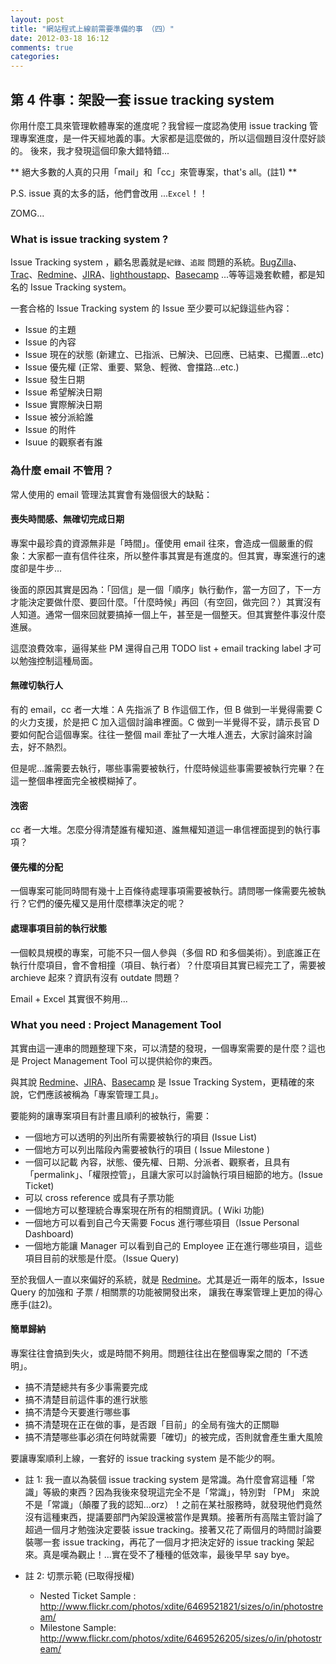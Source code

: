 ```yaml
---
layout: post
title: "網站程式上線前需要準備的事 （四）"
date: 2012-03-18 16:12
comments: true
categories: 
---
```


## 第 4 件事：架設一套 issue tracking system

你用什麼工具來管理軟體專案的進度呢？我曾經一度認為使用 issue tracking 管理專案進度，是一件天經地義的事。大家都是這麼做的，所以這個題目沒什麼好談的。
後來，我才發現這個印象大錯特錯...

** 絕大多數的人真的只用「mail」和「cc」來管專案，that's all。(註1) **

P.S. issue 真的太多的話，他們會改用 ...`Excel`！！

ZOMG...

### What is issue tracking system ?

Issue Tracking system ，顧名思義就是`紀錄`、`追蹤` 問題的系統。[BugZilla](http://www.bugzilla.org/)、[Trac](trac.edgewall.org)、[Redmine](http://www.redmine.org/)、[JIRA](http://www.atlassian.com/software/jira/overview)、[lighthoustapp](http://lighthouseapp.com/)、[Basecamp](http://basecamp.com/) ...等等這幾套軟體，都是知名的 Issue Tracking system。

一套合格的 Issue Tracking system 的 Issue 至少要可以紀錄這些內容：

* Issue 的主題
* Issue 的內容
* Issue 現在的狀態 (新建立、已指派、已解決、已回應、已結束、已擱置...etc)
* Issue 優先權 (正常、重要、緊急、輕微、會擋路...etc.)
* Issue 發生日期
* Issue 希望解決日期
* Issue 實際解決日期
* Issue 被分派給誰
* Issue 的附件
* Isuue 的觀察者有誰

### 為什麼 email 不管用？

常人使用的 email 管理法其實會有幾個很大的缺點：

#### 喪失時間感、無確切完成日期

專案中最珍貴的資源無非是「時間」。僅使用 email 往來，會造成一個嚴重的假象：大家都一直有信件往來，所以整件事其實是有進度的。但其實，專案進行的速度卻是牛步...

後面的原因其實是因為：「回信」是一個「順序」執行動作，當一方回了，下一方才能決定要做什麼、要回什麼。「什麼時候」再回（有空回，做完回？）其實沒有人知道。通常一個來回就要搞掉一個上午，甚至是一個整天。但其實整件事沒什麼進展。

這麼浪費效率，逼得某些 PM 還得自己用 TODO list + email tracking label 才可以勉強控制這種局面。

####  無確切執行人

有的 email，cc 者一大堆：A 先指派了 B 作這個工作，但 B 做到一半覺得需要 C 的火力支援，於是把 C 加入這個討論串裡面。C 做到一半覺得不妥，請示長官 D 要如何配合這個專案。往往一整個 mail 牽扯了一大堆人進去，大家討論來討論去，好不熱烈。

但是呢...誰需要去執行，哪些事需要被執行，什麼時候這些事需要被執行完畢？在這一整個串裡面完全被模糊掉了。

#### 洩密

cc 者一大堆。怎麼分得清楚誰有權知道、誰無權知道這一串信裡面提到的執行事項？

#### 優先權的分配

一個專案可能同時間有幾十上百條待處理事項需要被執行。請問哪一條需要先被執行？它們的優先權又是用什麼標準決定的呢？

#### 處理事項目前的執行狀態

一個較具規模的專案，可能不只一個人參與（多個 RD 和多個美術）。到底誰正在執行什麼項目，會不會相撞（項目、執行者）？什麼項目其實已經完工了，需要被 archieve 起來？資訊有沒有 outdate 問題？

Email + Excel 其實很不夠用...

### What you need : Project Management Tool

其實由這一連串的問題整理下來，可以清楚的發現，一個專案需要的是什麼？這也是 Project Management Tool 可以提供給你的東西。

與其說 [Redmine](http://www.redmine.org/)、[JIRA](http://www.atlassian.com/software/jira/overview)、[Basecamp](http://basecamp.com/) 是 Issue Tracking System，更精確的來說，它們應該被稱為「專案管理工具」。

要能夠的讓專案項目有計畫且順利的被執行，需要：

* 一個地方可以透明的列出所有需要被執行的項目 (Issue List)
* 一個地方可以列出階段內需要被執行的項目 ( Issue Milestone )
* 一個可以記載 內容，狀態、優先權、日期、分派者、觀察者，且具有「permalink」、「權限控管」，且讓大家可以討論執行項目細節的地方。(Issue Ticket)
* 可以 cross reference 或具有子票功能
* 一個地方可以整理統合專案現在所有的相關資訊。( Wiki 功能)
* 一個地方可以看到自己今天需要 Focus 進行哪些項目（Issue Personal Dashboard)
* 一個地方能讓 Manager 可以看到自己的 Employee 正在進行哪些項目，這些項目目前的狀態是什麼。（Issue Query)

至於我個人一直以來偏好的系統，就是 [Redmine](http://www.redmine.org/)。尤其是近一兩年的版本，Issue Query 的加強和 子票 / 相關票的功能被開發出來， 讓我在專案管理上更加的得心應手(註2)。

#### 簡單歸納

專案往往會搞到失火，或是時間不夠用。問題往往出在整個專案之間的「不透明」。

* 搞不清楚總共有多少事需要完成
* 搞不清楚目前這件事的進行狀態
* 搞不清楚今天要進行哪些事
* 搞不清楚現在正在做的事，是否跟「目前」的全局有強大的正關聯
* 搞不清楚哪些事必須在何時就需要「確切」的被完成，否則就會產生重大風險

要讓專案順利上線，一套好的 issue tracking system 是不能少的啊。


* 註 1: 我一直以為裝個 issue tracking system 是常識。為什麼會寫這種「常識」等級的東西？因為我後來發現這完全不是「常識」，特別對 「PM」 來說不是「常識」（顛覆了我的認知...orz）！之前在某社服務時，就發現他們竟然沒有這種東西，提議要部門內架設還被當作是異類。接著所有高階主管討論了超過一個月才勉強決定要裝 issue tracking。接著又花了兩個月的時間討論要裝哪一套 issue tracking，再花了一個月才把決定好的 issue tracking 架起來。真是嘆為觀止！...實在受不了種種的低效率，最後早早 say bye。


* 註 2: 切票示範 (已取得授權)
  - Nested Ticket Sample : <http://www.flickr.com/photos/xdite/6469521821/sizes/o/in/photostream/>
  - Milestone Sample: <http://www.flickr.com/photos/xdite/6469526205/sizes/o/in/photostream/>
